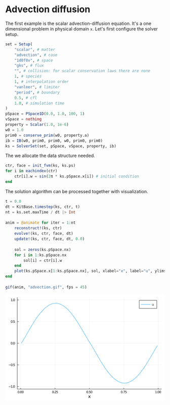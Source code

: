 # Advection diffusion

The first example is the scalar advection-diffusion equation.
It's a one dimensional problem in physical domain ``x``.
Let's first configure the solver setup.
```julia
set = Setup(
    "scalar", # matter
    "advection", # case
    "1d0f0v", # space
    "gks", # flux
    "", # collision: for scalar conservation laws there are none
    1, # species
    1, # interpolation order
    "vanleer", # limiter
    "period", # boundary
    0.5, # cfl
    1.0, # simulation time
)
pSpace = PSpace1D(0.0, 1.0, 100, 1)
vSpace = nothing
property = Scalar(1.0, 1e-6)
w0 = 1.0
prim0 = conserve_prim(w0, property.a)
ib = IB(w0, prim0, prim0, w0, prim0, prim0)
ks = SolverSet(set, pSpace, vSpace, property, ib)
```

The we allocate the data structure needed.
```julia
ctr, face = init_fvm(ks, ks.ps) 
for i in eachindex(ctr)
    ctr[i].w = sin(2π * ks.pSpace.x[i]) # initial condition
end
```

The solution algorithm can be processed together with visualization.
```julia
t = 0.0
dt = KitBase.timestep(ks, ctr, t)
nt = ks.set.maxTime / dt |> Int

anim = @animate for iter = 1:nt
    reconstruct!(ks, ctr)
    evolve!(ks, ctr, face, dt)
    update!(ks, ctr, face, dt, 0.0)

    sol = zeros(ks.pSpace.nx)
    for i in 1:ks.pSpace.nx
        sol[i] = ctr[i].w
    end
    plot(ks.pSpace.x[1:ks.pSpace.nx], sol, xlabel="x", label="u", ylims=[-1, 1])
end

gif(anim, "advection.gif", fps = 45)
```

![](./assets/advection.gif)
